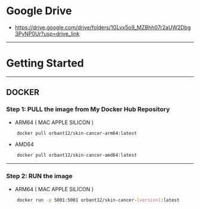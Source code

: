 # Google Drive
- https://drive.google.com/drive/folders/1GLvx5o9_MZBhh07r2aUW2Dbg3PyNP0Ur?usp=drive_link

---


# Getting Started

---

## DOCKER

### Step 1: PULL the image from My Docker Hub Repository

- ARM64 ( MAC APPLE SILICON )

```bash
    docker pull orbant12/skin-cancer-arm64:latest 
```

- AMD64

```bash
    docker pull orbant12/skin-cancer-amd64:latest 
```

---

### Step 2: RUN the image

- ARM64 ( MAC APPLE SILICON )

```bash
    docker run -p 5001:5001 orbant12/skin-cancer-[version]:latest
```

